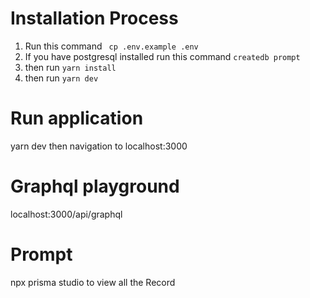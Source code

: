 # Installation Process
1) Run this command ` cp .env.example .env`
2) If you have postgresql installed run this command `createdb prompt`
3) then run `yarn install` 
4) then run `yarn dev `


# Run application
yarn dev
then navigation to localhost:3000

# Graphql playground
localhost:3000/api/graphql

# Prompt
npx prisma studio to view all the Record


